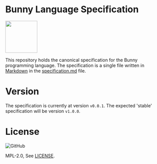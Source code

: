 # Bunny Language Specification

<img src="https://camo.githubusercontent.com/f37c0d5d51478a1c4e9985f5773902a9fe2c18de/68747470733a2f2f692e70696e696d672e636f6d2f343734782f66302f31372f37362f66303137373666333334376164646535363465303266373136636234376262392d2d6d7974686963616c2d6372656174757265732d706978656c2d6172742e6a7067" width="100">

This repository holds the canonical specification for the Bunny programming language. The specification is a single file written in [Markdown](https://en.wikipedia.org/wiki/Markdown) in the [specification.md](specification.md) file.

# Version

The specification is currently at version `v0.0.1`. The expected 'stable' specification will be version `v1.0.0`.

# License

<img alt="GitHub" src="https://img.shields.io/github/license/bunny-lang/specification">

MPL-2.0, See [LICENSE](LICENSE).

